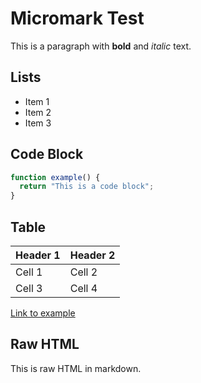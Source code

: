 
# Micromark Test

This is a paragraph with **bold** and *italic* text.

## Lists

- Item 1
- Item 2
- Item 3

## Code Block

```javascript
function example() {
  return "This is a code block";
}
```

## Table

| Header 1 | Header 2 |
| -------- | -------- |
| Cell 1   | Cell 2   |
| Cell 3   | Cell 4   |

[Link to example](https://example.com)

## Raw HTML

<div class="custom-class">
  <p>This is raw HTML in markdown.</p>
</div>

